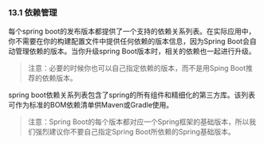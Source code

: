 ### 13.1 依赖管理

每个spring boot的发布版本都提供了一个支持的依赖关系列表。在实际应用中，你不需要在你的构建配置文件中提供任何依赖的版本信息，因为Spring Boot会自动管理依赖的版本。当你升级spring Boot版本时，相关的依赖也一起进行升级。

> 注意：必要的时候你也可以自己指定依赖的版本，而不是用Sping Boot推荐的依赖版本。

spring boot依赖关系列表包含了spring的所有组件和精细化的第三方库。该列表可作为标准的BOM依赖清单供Maven或Gradle使用。

> 注意：Spring Boot的每个版本都对应一个Spring框架的基础版本，所以我们强烈建议你不要自己指定Spring Boot所依赖的Spring基础版本。



